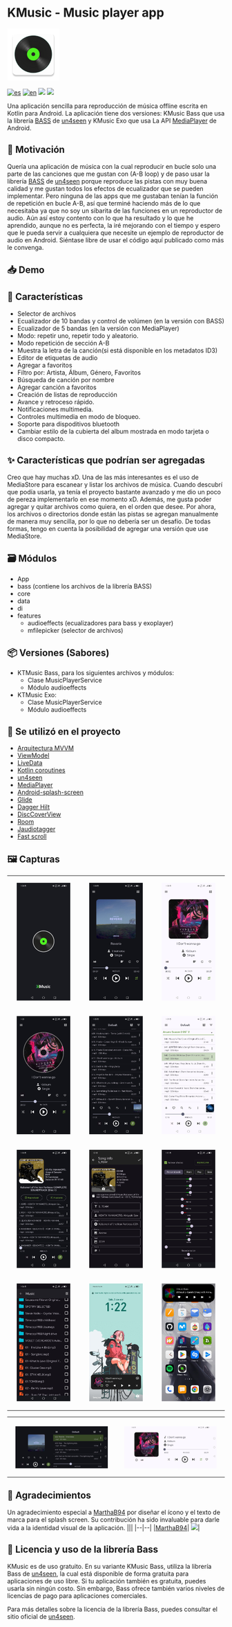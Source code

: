 # KMusic - Music player app
<div align="left">
<img src="https://github.com/hall9zeha/MusicPlayerApp/blob/main/core/src/main/res/mipmap-xxxhdpi/ic_launcher.webp" alt="drawing" width="24%" height="24%"/>
</div>

<p align="center">
  
<a>[![es](https://img.shields.io/badge/lang-es-yellow.svg)](https://github.com/hall9zeha/MusicPlayerApp/blob/main/README.md) </a>
<a>[![en](https://img.shields.io/badge/lang-en-red.svg)](https://github.com/hall9zeha/MusicPlayerApp/blob/main/README.en.md) </a>
 <a href="https://github.com/RetroMusicPlayer/RetroMusicPlayer" style="text-decoration:none" area-label="Min API: 21"> 
 <img src="https://img.shields.io/badge/minSdkVersion-24-green.svg"></a>
<a area_label="Work"> <img src="https://img.shields.io/badge/works_on-my_machine-yellow"></a>

Una aplicación sencilla para reproducción de música offline escrita en Kotlin para Android. La aplicación tiene dos versiones: KMusic Bass que usa la librería [BASS](https://www.un4seen.com/) de [un4seen](https://www.un4seen.com/) y KMusic Exo que usa La API [MediaPlayer](https://developer.android.com/media/media3/exoplayer) de Android.
</p>

## 🚀 Motivación
Quería una aplicación de música con la cual reproducir en bucle solo una parte de las canciones que me gustan con (A-B loop) y de paso usar la librería [BASS](https://www.un4seen.com/) de [un4seen](https://www.un4seen.com/) porque reproduce las pistas con muy buena calidad y me gustan todos los efectos de ecualizador que se pueden implementar. Pero ninguna de las apps que me gustaban tenían la función de repetición en bucle A-B, así que terminé haciendo más de lo que necesitaba ya que no soy un sibarita de las funciones en un reproductor de audio. Aún así estoy contento con lo que ha resultado y lo que he aprendido, aunque no es perfecta, la iré mejorando con el tiempo y  espero que le pueda servir a cualquiera que necesite un ejemplo de reproductor de audio en Android. Siéntase libre de usar el código aquí publicado como más le convenga. 

## 📥 Demo

## :memo: Características

- Selector de archivos
- Ecualizador de 10 bandas y control de volúmen (en la versión con BASS)
- Ecualizador de 5 bandas (en la versión con MediaPlayer)
- Modo: repetir uno, repetir todo y aleatorio.
- Modo repetición de sección A-B
- Muestra la letra de la canción(si está disponible en los metadatos ID3)
- Editor de etiquetas de audio
- Agregar a favoritos
- Filtro por: Artista, Álbum, Género, Favoritos
- Búsqueda de canción por nombre
- Agregar canción a favoritos
- Creación de listas de reproducción
- Avance y retroceso rápido.
- Notificaciones multimedia.
- Controles multimedia en modo de bloqueo.
- Soporte para dispoditivos bluetooth
- Cambiar estilo de la cubierta del album mostrada en modo tarjeta o disco compacto.

## ✨ Características que podrían ser agregadas
Creo que hay muchas xD. Una de las más interesantes es el uso de MediaStore para escanear y listar los archivos de música. Cuando descubrí que podía usarla, ya tenía el proyecto bastante avanzado y me dio un poco de pereza implementarlo en ese momento xD. Además, me gusta poder agregar y quitar archivos como quiera, en el orden que desee. Por ahora, los archivos o directorios donde están las pistas se agregan manualmente de manera muy sencilla, por lo que no debería ser un desafío. De todas formas, tengo en cuenta la posibilidad de agregar una versión que use MediaStore.

## :card_file_box: Módulos
- App
- bass (contiene los archivos de la librería BASS)
- core
- data
- di
- features
  - audioeffects (ecualizadores para bass y exoplayer)
  - mfilepicker (selector de archivos)
    
## 📦 Versiones (Sabores)
- KTMusic Bass, para los siguientes archivos y módulos:
  - Clase MusicPlayerService
  - Módulo audioeffects
- KTMusic Exo:
  - Clase MusicPlayerService
  - Módulo audioeffects
    
## :wrench: Se utilizó en el proyecto
- [Arquitectura MVVM](https://developer.android.com/jetpack/guide)
- [ViewModel](https://developer.android.com/jetpack/androidx/releases/lifecycle)
- [LiveData](https://developer.android.com/topic/libraries/architecture/livedata)
- [Kotlin coroutines](https://developer.android.com/kotlin/coroutines)
- [un4seen](https://www.un4seen.com/)
- [MediaPlayer](https://developer.android.com/media/media3/exoplayer)
- [Android-splash-screen](https://developer.android.com/develop/ui/views/launch/splash-screen)
- [Glide](https://developer.android.com/training/dependency-injection/hilt-android)
- [Dagger Hilt](https://developer.android.com/training/dependency-injection/hilt-android)
- [DiscCoverView](https://github.com/hall9zeha/DiscCoverView)
- [Room](https://developer.android.com/jetpack/androidx/releases/room?gclid=EAIaIQobChMIh-Hoi7C_-gIVRxXUAR2kZAAsEAAYASAAEgJnivD_BwE&gclsrc=aw.ds)
- [Jaudiotagger](https://www.jthink.net/jaudiotagger/)
- [Fast scroll](https://github.com/L4Digital/FastScroll/tree/main)

## :framed_picture: Capturas
||||
|--|--|--|
|<p align="center" width="80%"><img src="https://github.com/hall9zeha/MusicPlayerApp/blob/main/docs/screenshots/screen1.jpg"  alt="drawing" width="80%" height="80%"/></p>|<p align="center" width="80%"><img src="https://github.com/hall9zeha/MusicPlayerApp/blob/main/docs/screenshots/screen2.jpg" alt="drawing" width="80%" height="80%"/></p>|<p align="center" width="80%"><img src="https://github.com/hall9zeha/MusicPlayerApp/blob/main/docs/screenshots/screen4.jpg"  alt="drawing" width="80%" height="80%"/></p>
|<p align="center" width="80%"><img src="https://github.com/hall9zeha/MusicPlayerApp/blob/main/docs/screenshots/screen4_1.jpg"  alt="drawing" width="80%" height="80%"/></p>|<p align="center" width="80%"><img src="https://github.com/hall9zeha/MusicPlayerApp/blob/main/docs/screenshots/screen6.jpg" alt="drawing" width="80%" height="80%"/></p>|<p align="center" width="80%"><img src="https://github.com/hall9zeha/MusicPlayerApp/blob/main/docs/screenshots/screen7.jpg"  alt="drawing" width="80%" height="80%"/></p>
|<p align="center" width="80%"><img src="https://github.com/hall9zeha/MusicPlayerApp/blob/main/docs/screenshots/screen11.jpg"  alt="drawing" width="80%" height="80%"/></p>|<p align="center" width="80%"><img src="https://github.com/hall9zeha/MusicPlayerApp/blob/main/docs/screenshots/screen11_1.jpg" alt="drawing" width="80%" height="80%"/></p>|<p align="center" width="80%"><img src="https://github.com/hall9zeha/MusicPlayerApp/blob/main/docs/screenshots/screen13.jpg"  alt="drawing" width="80%" height="80%"/></p>
|<p align="center" width="80%"><img src="https://github.com/hall9zeha/MusicPlayerApp/blob/main/docs/screenshots/screen14.jpg"  alt="drawing" width="80%" height="80%"/></p>|<p align="center" width="80%"><img src="https://github.com/hall9zeha/MusicPlayerApp/blob/main/docs/screenshots/screen15.jpg" alt="drawing" width="80%" height="80%"/></p>|<p align="center" width="80%"><img src="https://github.com/hall9zeha/MusicPlayerApp/blob/main/docs/screenshots/screen17.jpg"  alt="drawing" width="80%" height="90%"/></p>

|||
|--|--|
||||
|<p align="center" width="90%"><img src="https://github.com/hall9zeha/MusicPlayerApp/blob/main/docs/screenshots/screen8.jpg"  alt="drawing" width="90%" height="90%"/></p>|<p align="center" width="90%"><img src="https://github.com/hall9zeha/MusicPlayerApp/blob/main/docs/screenshots/screen9.jpg" alt="drawing" width="90%" height="90%"/></p>|

## 🙏 Agradecimientos
Un agradecimiento especial a [MarthaB94](https://github.com/MarthaB94) por diseñar el ícono y el texto de marca para el splash screen. Su contribución ha sido invaluable para darle vida a la identidad visual de la aplicación.
|||
|--|--|
|[MarthaB94](https://github.com/MarthaB94)| ![](https://avatars.githubusercontent.com/u/128934015?s=48)|
## 📜 Licencia y uso de la librería Bass
KMusic es de uso gratuito. En su variante KMusic Bass, utiliza la librería Bass de [un4seen](https://www.un4seen.com/), la cual está disponible de forma gratuita para aplicaciones de uso libre. Si tu aplicación también es gratuita, puedes usarla sin ningún costo. Sin embargo, Bass ofrece también varios niveles de licencias de pago para aplicaciones comerciales.

Para más detalles sobre la licencia de la librería Bass, puedes consultar el sitio oficial de [un4seen](https://www.un4seen.com/).

